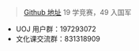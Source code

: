 > [Github 地址](https://github.com/jybicu/jyb.icu/)
> 19 学竞赛，49 入国军

* UOJ 用户群：197293072
* 文化课交流群：831318909